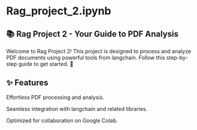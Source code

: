 # Rag_project_2.ipynb
## 📚 Rag Project 2 - Your Guide to PDF Analysis

Welcome to Rag Project 2! This project is designed to process and analyze PDF documents using powerful tools from langchain. Follow this step-by-step guide to get started. 🌟

## ✨ Features

 Effortless PDF processing and analysis.

 Seamless integration with langchain and related libraries.

 Optimized for collaboration on Google Colab.
